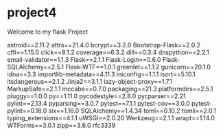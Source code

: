 # project4
 Welcome to my flask Project

 astroid==2.11.2
attrs==21.4.0
bcrypt==3.2.0
Bootstrap-Flask==2.0.2
cffi==1.15.0
click==8.1.2
coverage==6.3.2
dill==0.3.4
dnspython==2.2.1
email-validator==1.1.3
Flask==2.1.1
Flask-Login==0.6.0
Flask-SQLAlchemy==2.5.1
Flask-WTF==1.0.1
greenlet==1.1.2
gunicorn==20.1.0
idna==3.3
importlib-metadata==4.11.3
iniconfig==1.1.1
isort==5.10.1
itsdangerous==2.1.2
Jinja2==3.1.1
lazy-object-proxy==1.7.1
MarkupSafe==2.1.1
mccabe==0.7.0
packaging==21.3
platformdirs==2.5.1
pluggy==1.0.0
py==1.11.0
pycodestyle==2.8.0
pycparser==2.21
pylint==2.13.4
pyparsing==3.0.7
pytest==7.1.1
pytest-cov==3.0.0
pytest-pylint==0.18.0
six==1.16.0
SQLAlchemy==1.4.34
toml==0.10.2
tomli==2.0.1
typing_extensions==4.1.1
uWSGI==2.0.20
Werkzeug==2.1.1
wrapt==1.14.0
WTForms==3.0.1
zipp==3.8.0
rfc3339